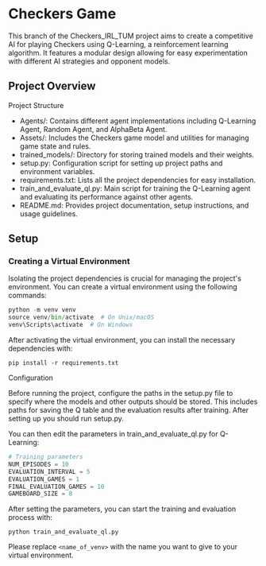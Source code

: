 # Checkers Game
This branch of the Checkers_IRL_TUM project aims to create a competitive AI for playing Checkers using Q-Learning, a reinforcement learning algorithm. It features a modular design allowing for easy experimentation with different AI strategies and opponent models.

## Project Overview

Project Structure
- Agents/: Contains different agent implementations including Q-Learning Agent, Random Agent, and AlphaBeta Agent.
- Assets/: Includes the Checkers game model and utilities for managing game state and rules.
- trained_models/: Directory for storing trained models and their weights.
- setup.py: Configuration script for setting up project paths and environment variables.
- requirements.txt: Lists all the project dependencies for easy installation.
- train_and_evaluate_ql.py: Main script for training the Q-Learning agent and evaluating its performance against other agents.
- README.md: Provides project documentation, setup instructions, and usage guidelines.

## Setup

### Creating a Virtual Environment


Isolating the project dependencies is crucial for managing the project's environment. You can create a virtual environment using the following commands:
```python
python -m venv venv
source venv/bin/activate  # On Unix/macOS
venv\Scripts\activate  # On Windows
```
After activating the virtual environment, you can install the necessary dependencies with:
```
pip install -r requirements.txt
```

Configuration

Before running the project, configure the paths in the setup.py file to specify where the models and other outputs should be stored. This includes paths for saving the Q table and the evaluation results after training. After setting up you should run setup.py.



You can then edit the parameters in train_and_evaluate_ql.py for Q-Learning:
```Python
# Training parameters
NUM_EPISODES = 10
EVALUATION_INTERVAL = 5
EVALUATION_GAMES = 1
FINAL_EVALUATION_GAMES = 10
GAMEBOARD_SIZE = 8
```

After setting the parameters, you can start the training and evaluation process with:
```
python train_and_evaluate_ql.py
```

Please replace `<name_of_venv>` with the name you want to give to your virtual environment.
